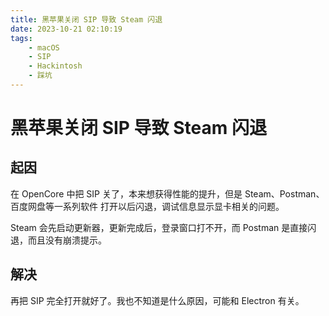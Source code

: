 ```yaml
---
title: 黑苹果关闭 SIP 导致 Steam 闪退
date: 2023-10-21 02:10:19
tags:
    - macOS
    - SIP
    - Hackintosh
    - 踩坑
---
```


# 黑苹果关闭 SIP 导致 Steam 闪退

## 起因
在 OpenCore 中把 SIP 关了，本来想获得性能的提升，但是 Steam、Postman、百度网盘等一系列软件 打开以后闪退，调试信息显示显卡相关的问题。

Steam 会先启动更新器，更新完成后，登录窗口打不开，而 Postman 是直接闪退，而且没有崩溃提示。

## 解决
再把 SIP 完全打开就好了。我也不知道是什么原因，可能和 Electron 有关。

